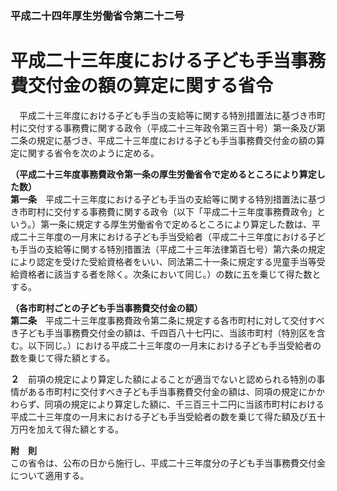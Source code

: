### 平成二十四年厚生労働省令第二十二号  
# 平成二十三年度における子ども手当事務費交付金の額の算定に関する省令  
　平成二十三年度における子ども手当の支給等に関する特別措置法に基づき市町村に交付する事務費に関する政令（平成二十三年政令第三百十号）第一条及び第二条の規定に基づき、平成二十三年度における子ども手当事務費交付金の額の算定に関する省令を次のように定める。  
  
**（平成二十三年度事務費政令第一条の厚生労働省令で定めるところにより算定した数）**  
**第一条**　平成二十三年度における子ども手当の支給等に関する特別措置法に基づき市町村に交付する事務費に関する政令（以下「平成二十三年度事務費政令」という。）第一条に規定する厚生労働省令で定めるところにより算定した数は、平成二十三年度の一月末における子ども手当受給者（平成二十三年度における子ども手当の支給等に関する特別措置法（平成二十三年法律第百七号）第六条の規定により認定を受けた受給資格者をいい、同法第二十一条に規定する児童手当等受給資格者に該当する者を除く。次条において同じ。）の数に五を乗じて得た数とする。  
  
**（各市町村ごとの子ども手当事務費交付金の額）**  
**第二条**　平成二十三年度事務費政令第二条に規定する各市町村に対して交付すべき子ども手当事務費交付金の額は、千四百八十七円に、当該市町村（特別区を含む。以下同じ。）における平成二十三年度の一月末における子ども手当受給者の数を乗じて得た額とする。  
  
**２**　前項の規定により算定した額によることが適当でないと認められる特別の事情がある市町村に交付すべき子ども手当事務費交付金の額は、同項の規定にかかわらず、同項の規定により算定した額に、千三百三十二円に当該市町村における平成二十三年度の一月末における子ども手当受給者の数を乗じて得た額及び五十万円を加えて得た額とする。  
  
**附　則**  
この省令は、公布の日から施行し、平成二十三年度分の子ども手当事務費交付金について適用する。  
  
